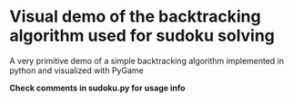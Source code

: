 # Visual demo of the backtracking algorithm used for sudoku solving
A very primitive demo of a simple backtracking algorithm implemented in python and visualized with PyGame

<b>Check comments in sudoku.py for usage info</b>

